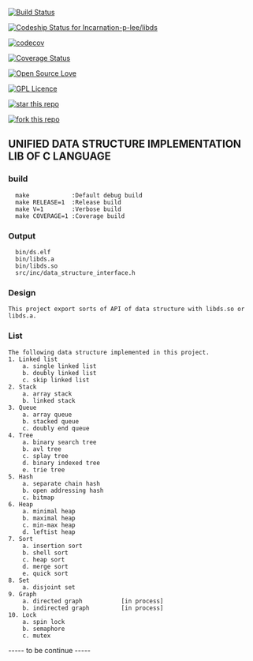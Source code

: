 [![Build Status](https://travis-ci.org/Incarnation-p-lee/libds.svg?branch=master)](https://travis-ci.org/Incarnation-p-lee/libds)

[ ![Codeship Status for Incarnation-p-lee/libds](https://app.codeship.com/projects/2cba2150-2287-0134-4afd-4ef69db363d6/status?branch=master)](https://app.codeship.com/projects/161167)

[![codecov](https://codecov.io/gh/Incarnation-p-lee/libds/branch/master/graph/badge.svg)](https://codecov.io/gh/Incarnation-p-lee/libds)

[![Coverage Status](https://coveralls.io/repos/github/Incarnation-p-lee/libds/badge.svg?branch=master)](https://coveralls.io/github/Incarnation-p-lee/libds?branch=master)

[![Open Source Love](https://badges.frapsoft.com/os/v1/open-source.svg?v=103)](https://github.com/Incarnation-p-lee/libds/) 

[![GPL Licence](https://badges.frapsoft.com/os/gpl/gpl.svg?v=103)](https://opensource.org/licenses/GPL-3.0/) 

[![star this repo](http://githubbadges.com/star.svg?user=Incarnation-p-lee&repo=libds&style=default)](https://github.com/Incarnation-p-lee/libds)

[![fork this repo](http://githubbadges.com/fork.svg?user=Incarnation-p-lee&repo=libds&style=default)](https://github.com/Incarnation-p-lee/libds/fork)


## UNIFIED DATA STRUCTURE IMPLEMENTATION LIB OF C LANGUAGE

### build
```
  make            :Default debug build
  make RELEASE=1  :Release build
  make V=1        :Verbose build
  make COVERAGE=1 :Coverage build
```

### Output
```
  bin/ds.elf
  bin/libds.a
  bin/libds.so
  src/inc/data_structure_interface.h
```

### Design

    This project export sorts of API of data structure with libds.so or libds.a.

### List

    The following data structure implemented in this project.
    1. Linked list
        a. single linked list
        b. doubly linked list
        c. skip linked list
    2. Stack
        a. array stack
        b. linked stack
    3. Queue
        a. array queue
        b. stacked queue
        c. doubly end queue
    4. Tree
        a. binary search tree
        b. avl tree
        c. splay tree
        d. binary indexed tree
        e. trie tree
    5. Hash
        a. separate chain hash
        b. open addressing hash
        c. bitmap
    6. Heap
        a. minimal heap
        b. maximal heap
        c. min-max heap
        d. leftist heap
    7. Sort
        a. insertion sort
        b. shell sort
        c. heap sort
        d. merge sort
        e. quick sort
    8. Set
        a. disjoint set
    9. Graph
        a. directed graph           [in process]
        b. indirected graph         [in process]
    10. Lock
        a. spin lock
        b. semaphore
        c. mutex
        
----- to be continue -----

